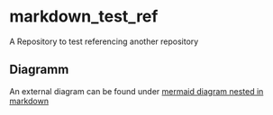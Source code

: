 # markdown_test_ref
A Repository to test referencing another repository

## Diagramm
An external diagram can be found under [mermaid diagram nested in markdown](https://github.com/LukasGold/markdown_test_src/blob/main/README.md#diagramm)
